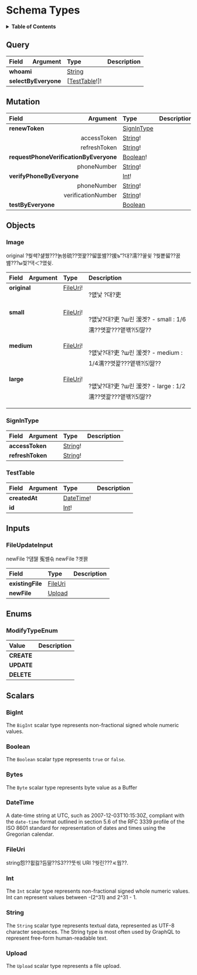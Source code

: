# Schema Types

<details>
  <summary><strong>Table of Contents</strong></summary>

  * [Query](#query)
  * [Mutation](#mutation)
  * [Objects](#objects)
    * [Image](#image)
    * [SignInType](#signintype)
    * [TestTable](#testtable)
  * [Inputs](#inputs)
    * [FileUpdateInput](#fileupdateinput)
  * [Enums](#enums)
    * [ModifyTypeEnum](#modifytypeenum)
  * [Scalars](#scalars)
    * [BigInt](#bigint)
    * [Boolean](#boolean)
    * [Bytes](#bytes)
    * [DateTime](#datetime)
    * [FileUri](#fileuri)
    * [Int](#int)
    * [String](#string)
    * [Upload](#upload)

</details>

## Query
<table>
<thead>
<tr>
<th align="left">Field</th>
<th align="right">Argument</th>
<th align="left">Type</th>
<th align="left">Description</th>
</tr>
</thead>
<tbody>
<tr>
<td colspan="2" valign="top"><strong>whoami</strong></td>
<td valign="top"><a href="#string">String</a></td>
<td></td>
</tr>
<tr>
<td colspan="2" valign="top"><strong>selectByEveryone</strong></td>
<td valign="top">[<a href="#testtable">TestTable</a>!]!</td>
<td></td>
</tr>
</tbody>
</table>

## Mutation
<table>
<thead>
<tr>
<th align="left">Field</th>
<th align="right">Argument</th>
<th align="left">Type</th>
<th align="left">Description</th>
</tr>
</thead>
<tbody>
<tr>
<td colspan="2" valign="top"><strong>renewToken</strong></td>
<td valign="top"><a href="#signintype">SignInType</a></td>
<td></td>
</tr>
<tr>
<td colspan="2" align="right" valign="top">accessToken</td>
<td valign="top"><a href="#string">String</a>!</td>
<td></td>
</tr>
<tr>
<td colspan="2" align="right" valign="top">refreshToken</td>
<td valign="top"><a href="#string">String</a>!</td>
<td></td>
</tr>
<tr>
<td colspan="2" valign="top"><strong>requestPhoneVerificationByEveryone</strong></td>
<td valign="top"><a href="#boolean">Boolean</a>!</td>
<td></td>
</tr>
<tr>
<td colspan="2" align="right" valign="top">phoneNumber</td>
<td valign="top"><a href="#string">String</a>!</td>
<td></td>
</tr>
<tr>
<td colspan="2" valign="top"><strong>verifyPhoneByEveryone</strong></td>
<td valign="top"><a href="#int">Int</a>!</td>
<td></td>
</tr>
<tr>
<td colspan="2" align="right" valign="top">phoneNumber</td>
<td valign="top"><a href="#string">String</a>!</td>
<td></td>
</tr>
<tr>
<td colspan="2" align="right" valign="top">verificationNumber</td>
<td valign="top"><a href="#string">String</a>!</td>
<td></td>
</tr>
<tr>
<td colspan="2" valign="top"><strong>testByEveryone</strong></td>
<td valign="top"><a href="#boolean">Boolean</a></td>
<td></td>
</tr>
</tbody>
</table>

## Objects

### Image

original ?쒖쇅?섍퀬???놁쑝硫??몃꽕??留뚮뱶??援ъ“?대?濡??꾩슂 ?쒖뿉留??꾨뱶???ы븿?댁＜?몄슂.

<table>
<thead>
<tr>
<th align="left">Field</th>
<th align="right">Argument</th>
<th align="left">Type</th>
<th align="left">Description</th>
</tr>
</thead>
<tbody>
<tr>
<td colspan="2" valign="top"><strong>original</strong></td>
<td valign="top"><a href="#fileuri">FileUri</a>!</td>
<td>

?먮낯 ?대?吏

</td>
</tr>
<tr>
<td colspan="2" valign="top"><strong>small</strong></td>
<td valign="top"><a href="#fileuri">FileUri</a>!</td>
<td>

?먮낯?대?吏 ?ш린 湲곗? - small : 1/6濡??몃꽕???앹꽦?⑸땲??

</td>
</tr>
<tr>
<td colspan="2" valign="top"><strong>medium</strong></td>
<td valign="top"><a href="#fileuri">FileUri</a>!</td>
<td>

?먮낯?대?吏 ?ш린 湲곗? - medium : 1/4濡??몃꽕???앹꽦?⑸땲??

</td>
</tr>
<tr>
<td colspan="2" valign="top"><strong>large</strong></td>
<td valign="top"><a href="#fileuri">FileUri</a>!</td>
<td>

?먮낯?대?吏 ?ш린 湲곗? - large : 1/2濡??몃꽕???앹꽦?⑸땲??

</td>
</tr>
</tbody>
</table>

### SignInType

<table>
<thead>
<tr>
<th align="left">Field</th>
<th align="right">Argument</th>
<th align="left">Type</th>
<th align="left">Description</th>
</tr>
</thead>
<tbody>
<tr>
<td colspan="2" valign="top"><strong>accessToken</strong></td>
<td valign="top"><a href="#string">String</a>!</td>
<td></td>
</tr>
<tr>
<td colspan="2" valign="top"><strong>refreshToken</strong></td>
<td valign="top"><a href="#string">String</a>!</td>
<td></td>
</tr>
</tbody>
</table>

### TestTable

<table>
<thead>
<tr>
<th align="left">Field</th>
<th align="right">Argument</th>
<th align="left">Type</th>
<th align="left">Description</th>
</tr>
</thead>
<tbody>
<tr>
<td colspan="2" valign="top"><strong>createdAt</strong></td>
<td valign="top"><a href="#datetime">DateTime</a>!</td>
<td></td>
</tr>
<tr>
<td colspan="2" valign="top"><strong>id</strong></td>
<td valign="top"><a href="#int">Int</a>!</td>
<td></td>
</tr>
</tbody>
</table>

## Inputs

### FileUpdateInput

newFile ?덈뒗 寃쎌슦 newFile ?곗꽑

<table>
<thead>
<tr>
<th colspan="2" align="left">Field</th>
<th align="left">Type</th>
<th align="left">Description</th>
</tr>
</thead>
<tbody>
<tr>
<td colspan="2" valign="top"><strong>existingFile</strong></td>
<td valign="top"><a href="#fileuri">FileUri</a></td>
<td></td>
</tr>
<tr>
<td colspan="2" valign="top"><strong>newFile</strong></td>
<td valign="top"><a href="#upload">Upload</a></td>
<td></td>
</tr>
</tbody>
</table>

## Enums

### ModifyTypeEnum

<table>
<thead>
<th align="left">Value</th>
<th align="left">Description</th>
</thead>
<tbody>
<tr>
<td valign="top"><strong>CREATE</strong></td>
<td></td>
</tr>
<tr>
<td valign="top"><strong>UPDATE</strong></td>
<td></td>
</tr>
<tr>
<td valign="top"><strong>DELETE</strong></td>
<td></td>
</tr>
</tbody>
</table>

## Scalars

### BigInt

The `BigInt` scalar type represents non-fractional signed whole numeric values.

### Boolean

The `Boolean` scalar type represents `true` or `false`.

### Bytes

The `Byte` scalar type represents byte value as a Buffer

### DateTime

A date-time string at UTC, such as 2007-12-03T10:15:30Z, compliant with the `date-time` format outlined in section 5.6 of the RFC 3339 profile of the ISO 8601 standard for representation of dates and times using the Gregorian calendar.

### FileUri

string怨??묎컳?듬땲??S3???뚯씪 URI ?쒓린???ㅼ뭡??.

### Int

The `Int` scalar type represents non-fractional signed whole numeric values. Int can represent values between -(2^31) and 2^31 - 1.

### String

The `String` scalar type represents textual data, represented as UTF-8 character sequences. The String type is most often used by GraphQL to represent free-form human-readable text.

### Upload

The `Upload` scalar type represents a file upload.


